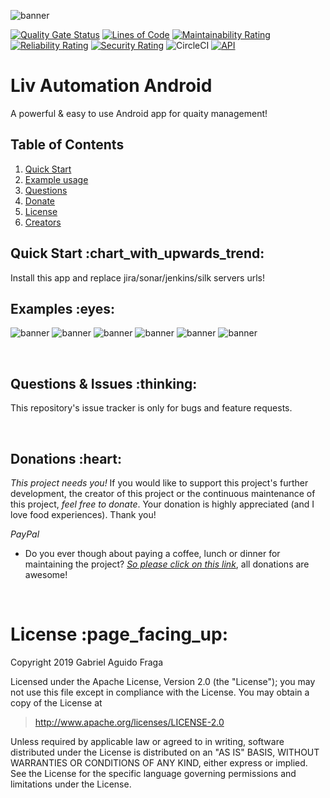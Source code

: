 ![banner](https://raw.github.com/kaapiel/Raw-content/master/Liv-Automation-Android/banner.png)

[![Quality Gate Status](https://sonarcloud.io/api/project_badges/measure?project=liv-automation-android&metric=alert_status)](https://sonarcloud.io/dashboard?id=liv-automation-android)
[![Lines of Code](https://sonarcloud.io/api/project_badges/measure?project=liv-automation-android&metric=ncloc)](https://sonarcloud.io/dashboard?id=liv-automation-android)
[![Maintainability Rating](https://sonarcloud.io/api/project_badges/measure?project=liv-automation-android&metric=sqale_rating)](https://sonarcloud.io/dashboard?id=liv-automation-android)
[![Reliability Rating](https://sonarcloud.io/api/project_badges/measure?project=liv-automation-android&metric=reliability_rating)](https://sonarcloud.io/dashboard?id=liv-automation-android)
[![Security Rating](https://sonarcloud.io/api/project_badges/measure?project=liv-automation-android&metric=security_rating)](https://sonarcloud.io/dashboard?id=liv-automation-android)
![CircleCI](https://img.shields.io/circleci/build/github/kaapiel/Liv-Automation-Android/master)
[![API](https://img.shields.io/badge/API-26%2B-green.svg?style=flat)](https://android-arsenal.com/api?level=26)

# Liv Automation Android
A powerful & easy to use Android app for quaity management!

## Table of Contents
1. [Quick Start](#quick-start)
1. [Example usage](#examples)
1. [Questions](#report)
1. [Donate](#donate)
1. [License](#licence)
1. [Creators](#creators)

<h2 id="quick-start">Quick Start :chart_with_upwards_trend:</h2>
Install this app and replace jira/sonar/jenkins/silk servers urls!

<br/>

<h2 id="examples">Examples :eyes:</h2>

![banner](https://raw.github.com/kaapiel/Raw-content/master/Liv-Automation-Android/test-description.png)
![banner](https://raw.github.com/kaapiel/Raw-content/master/Liv-Automation-Android/bugs-number.png)
![banner](https://raw.github.com/kaapiel/Raw-content/master/Liv-Automation-Android/remote-jenkins-job-execution.png)
![banner](https://raw.github.com/kaapiel/Raw-content/master/Liv-Automation-Android/remote-job-confirmation.png)
![banner](https://raw.github.com/kaapiel/Raw-content/master/Liv-Automation-Android/remote-jenkins-job-parameters.png)
![banner](https://raw.github.com/kaapiel/Raw-content/master/Liv-Automation-Android/performance-graphs.png)

<br/>

<h2 id="report">Questions & Issues :thinking:</h2>

This repository's issue tracker is only for bugs and feature requests.  

<br/>

<h2 id="donate">Donations :heart:</h2>

*This project needs you!* If you would like to support this project's further development, the creator of this project or the continuous maintenance of this project, *feel free to donate*. Your donation is highly appreciated (and I love food experiences). Thank you!

*PayPal*

- Do you ever though about paying a coffee, lunch or dinner for maintaining the project? [*So please click on this link*](https://www.paypal.com/cgi-bin/webscr?cmd=_donations&business=gabriel_aguido@hotmail.com&lc=US&item_name=Donation+to+Wearever+You+Are+Android+Maintenance&no_note=0&cn=&currency_code=USD&bn=PP-DonationsBF:btn_donateCC_LG.gif:NonHosted), all donations are awesome!

<br/>

<h1 id="license">License :page_facing_up:</h1>

Copyright 2019 Gabriel Aguido Fraga

Licensed under the Apache License, Version 2.0 (the "License");
you may not use this file except in compliance with the License.
You may obtain a copy of the License at

> http://www.apache.org/licenses/LICENSE-2.0

Unless required by applicable law or agreed to in writing, software
distributed under the License is distributed on an "AS IS" BASIS,
WITHOUT WARRANTIES OR CONDITIONS OF ANY KIND, either express or implied.
See the License for the specific language governing permissions and
limitations under the License.

<br/>
